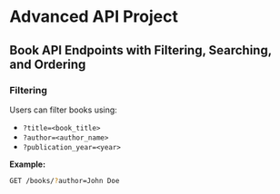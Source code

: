 # Advanced API Project

## Book API Endpoints with Filtering, Searching, and Ordering

### **Filtering**
Users can filter books using:
- `?title=<book_title>`
- `?author=<author_name>`
- `?publication_year=<year>`

**Example:**
```sh
GET /books/?author=John Doe
